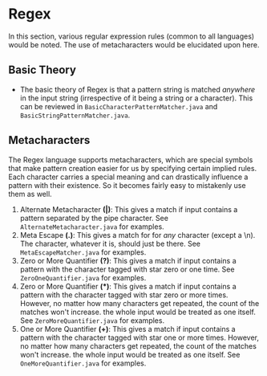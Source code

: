 # Regex

In this section, various regular expression rules (common to all languages) would be noted. The use of metacharacters would be elucidated upon here.


## Basic Theory

- The basic theory of Regex is that a pattern string is matched *anywhere* in the input string (irrespective of it being a string or a character). This can be reviewed in `BasicCharacterPatternMatcher.java` and `BasicStringPatternMatcher.java`.


## Metacharacters

The Regex language supports metacharacters, which are special symbols that make pattern creation easier for us by specifying certain implied rules. Each character carries a special meaning and can drastically influence a pattern with their existence. So it becomes fairly easy to mistakenly use them as well. 

1. Alternate Metacharacter **(|)**: This gives a match if input contains a pattern separated by the pipe character. See `AlternateMetacharacter.java` for examples.
1. Meta Escape **(.)**: This gives a match for for *any* character (except a \n). The character, whatever it is, should just be there. See `MetaEscapeMatcher.java` for examples.
1. Zero or More Quantifier **(?)**: This gives a match if input contains a pattern with the character tagged with star zero or one time. See `ZeroOneQuantifier.java` for examples.
1. Zero or More Quantifier **(*)**: This gives a match if input contains a pattern with the character tagged with star zero or more times.  However, no matter how many characters get repeated, the count of the matches won't increase. the whole input would be treated as one itself. See `ZeroMoreQuantifier.java` for examples.
1. One or More Quantifier **(+)**: This gives a match if input contains a pattern with the character tagged with star one or more times.  However, no matter how many characters get repeated, the count of the matches won't increase. the whole input would be treated as one itself. See `OneMoreQuantifier.java` for examples.